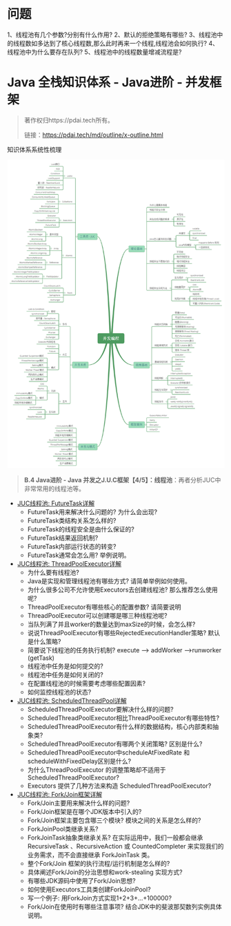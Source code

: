 







# 问题

1、线程池有几个参数?分别有什么作用?
2、默认的拒绝策略有哪些?
3、线程池中的线程数如多达到了核心线程数,那么此时再来一个线程,线程池会如何执行?
4、线程池中为什么要存在队列?
5、线程池中的线程数量增减流程是?




# Java 全栈知识体系 - Java进阶 - 并发框架

> 著作权归https://pdai.tech所有。
>
> 链接：https://pdai.tech/md/outline/x-outline.html

知识体系系统性梳理

![img](../volatile/images/java-concurrent-overview-1.png)


> **B.4 Java进阶 - Java 并发之J.U.C框架【4/5】：线程池**：再者分析JUC中非常常用的线程池等。

- [JUC线程池: FutureTask详解](https://pdai.tech/md/java/thread/java-thread-x-juc-executor-FutureTask.html)
    - FutureTask用来解决什么问题的? 为什么会出现?
    - FutureTask类结构关系怎么样的?
    - FutureTask的线程安全是由什么保证的?
    - FutureTask结果返回机制?
    - FutureTask内部运行状态的转变?
    - FutureTask通常会怎么用? 举例说明。
- [JUC线程池: ThreadPoolExecutor详解](https://pdai.tech/md/java/thread/java-thread-x-juc-executor-ThreadPoolExecutor.html)
    - 为什么要有线程池?
    - Java是实现和管理线程池有哪些方式?  请简单举例如何使用。
    - 为什么很多公司不允许使用Executors去创建线程池? 那么推荐怎么使用呢?
    - ThreadPoolExecutor有哪些核心的配置参数? 请简要说明
    - ThreadPoolExecutor可以创建哪是哪三种线程池呢?
    - 当队列满了并且worker的数量达到maxSize的时候，会怎么样?
    - 说说ThreadPoolExecutor有哪些RejectedExecutionHandler策略? 默认是什么策略?
    - 简要说下线程池的任务执行机制? execute –> addWorker –>runworker (getTask)
    - 线程池中任务是如何提交的?
    - 线程池中任务是如何关闭的?
    - 在配置线程池的时候需要考虑哪些配置因素?
    - 如何监控线程池的状态?
- [JUC线程池: ScheduledThreadPool详解](https://pdai.tech/md/java/thread/java-thread-x-juc-executor-ScheduledThreadPoolExecutor.html)
    - ScheduledThreadPoolExecutor要解决什么样的问题?
    - ScheduledThreadPoolExecutor相比ThreadPoolExecutor有哪些特性?
    - ScheduledThreadPoolExecutor有什么样的数据结构，核心内部类和抽象类?
    - ScheduledThreadPoolExecutor有哪两个关闭策略? 区别是什么?
    - ScheduledThreadPoolExecutor中scheduleAtFixedRate 和 scheduleWithFixedDelay区别是什么?
    - 为什么ThreadPoolExecutor 的调整策略却不适用于 ScheduledThreadPoolExecutor?
    - Executors 提供了几种方法来构造 ScheduledThreadPoolExecutor?
- [JUC线程池: Fork/Join框架详解](https://pdai.tech/md/java/thread/java-thread-x-juc-executor-ForkJoinPool.html)
    - Fork/Join主要用来解决什么样的问题?
    - Fork/Join框架是在哪个JDK版本中引入的?
    - Fork/Join框架主要包含哪三个模块? 模块之间的关系是怎么样的?
    - ForkJoinPool类继承关系?
    - ForkJoinTask抽象类继承关系? 在实际运用中，我们一般都会继承 RecursiveTask 、RecursiveAction 或 CountedCompleter 来实现我们的业务需求，而不会直接继承 ForkJoinTask 类。
    - 整个Fork/Join 框架的执行流程/运行机制是怎么样的?
    - 具体阐述Fork/Join的分治思想和work-stealing 实现方式?
    - 有哪些JDK源码中使用了Fork/Join思想?
    - 如何使用Executors工具类创建ForkJoinPool?
    - 写一个例子: 用ForkJoin方式实现1+2+3+...+100000?
    - Fork/Join在使用时有哪些注意事项? 结合JDK中的斐波那契数列实例具体说明。
